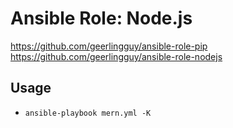# Ansible Role: Node.js

https://github.com/geerlingguy/ansible-role-pip
https://github.com/geerlingguy/ansible-role-nodejs




## Usage

* `ansible-playbook mern.yml -K`

